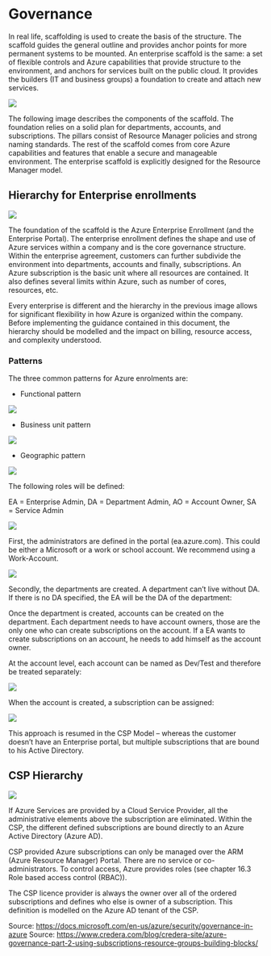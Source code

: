 # Governance

In real life, scaffolding is used to create the basis of the structure. The scaffold guides the general outline and provides anchor points for more permanent systems to be mounted. An enterprise scaffold is the same: a set of flexible controls and Azure capabilities that provide structure to the environment, and anchors for services built on the public cloud. It provides the builders (IT and business groups) a foundation to create and attach new services.

![](..//media/image3.png)

The following image describes the components of the scaffold. The foundation relies on a solid plan for departments, accounts, and subscriptions. The pillars consist of Resource Manager policies and strong naming standards. The rest of the scaffold comes from core Azure capabilities and features that enable a secure and manageable environment. The enterprise scaffold is explicitly designed for the Resource Manager model.

## Hierarchy for Enterprise enrollments

![](..//media/image4.png)

The foundation of the scaffold is the Azure Enterprise Enrollment (and the Enterprise Portal). The enterprise enrollment defines the shape and use of Azure services within a company and is the core governance structure. Within the enterprise agreement, customers can further subdivide the environment into departments, accounts and finally, subscriptions. An Azure subscription is the basic unit where all resources are contained. It also defines several limits within Azure, such as number of cores, resources, etc.

Every enterprise is different and the hierarchy in the previous image allows for significant flexibility in how Azure is organized within the company. Before implementing the guidance contained in this document, the hierarchy should be modelled and the impact on billing, resource access, and complexity understood.

### Patterns ###

The three common patterns for Azure enrolments are:

  - Functional pattern

![](..//media/image5.png)

  - Business unit pattern

![](..//media/image6.png)

  - Geographic pattern

![](..//media/image7.png)

The following roles will be defined:

EA = Enterprise Admin, DA = Department Admin, AO = Account Owner, SA = Service Admin

![](..//media/image8.png)

First, the administrators are defined in the portal (ea.azure.com). This could be either a Microsoft or a work or school account. We recommend using a Work-Account.

![](..//media/image9.png)

Secondly, the departments are created. A department can’t live without DA. If there is no DA specified, the EA will be the DA of the department:

Once the department is created, accounts can be created on the department. Each department needs to have account owners, those are the only one who can create subscriptions on the account. If a EA wants to create subscriptions on an account, he needs to add himself as the account owner.

At the account level, each account can be named as Dev/Test and therefore be treated separately:

![](..//media/image10.png)

When the account is created, a subscription can be assigned:

![](..//media/image11.png)

This approach is resumed in the CSP Model – whereas the customer doesn’t have an Enterprise portal, but multiple subscriptions that are bound to his Active Directory.

## CSP Hierarchy

![](..//media/image12.png)

If Azure Services are provided by a Cloud Service Provider, all the administrative elements above the subscription are eliminated. Within the CSP, the different defined subscriptions are bound directly to an Azure Active Directory (Azure AD).

CSP provided Azure subscriptions can only be managed over the ARM (Azure Resource Manager) Portal. There are no service or co-administrators. To control access, Azure provides roles (see chapter 16.3 Role based access control (RBAC)).

The CSP licence provider is always the owner over all of the ordered subscriptions and defines who else is owner of a subscription. This definition is modelled on the Azure AD tenant of the CSP.

Source: <https://docs.microsoft.com/en-us/azure/security/governance-in-azure>
Source: <https://www.credera.com/blog/credera-site/azure-governance-part-2-using-subscriptions-resource-groups-building-blocks/>